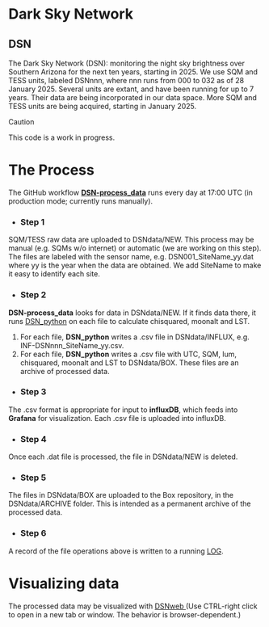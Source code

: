 # Dark Sky Network
## DSN
The Dark Sky Network (DSN): monitoring the night sky brightness over Southern Arizona 
for the next ten years, starting in 2025. We use SQM and TESS units, labeled DSNnnn,
where nnn runs from 000 to 032 as of 28 January 2025. Several units are extant, and have
been running for up to 7 years. Their data are being incorporated in our data space. More 
SQM and TESS units are being acquired, starting in January 2025.
> [!CAUTION]
> This code is a work in progress.

# The Process
The GitHub workflow [**DSN-process_data**](https://github.com/soazcomms/soazcomms.github.io/blob/main/.github/workflows/DSN-process_data.V02.yml) runs every day at 17:00 UTC (in production mode; currently runs manually).
- ### Step 1
SQM/TESS raw data are uploaded to DSNdata/NEW. This process may be manual
(e.g. SQMs w/o internet) or automatic (we are working on this step). The files are labeled with the sensor
name, e.g. DSN001_SiteName_yy.dat where yy is the year when the data are obtained. We add SiteName to make it easy to identify each site.
* ### Step 2
**DSN-process_data** looks for data in DSNdata/NEW. If it finds data there, 
it runs [DSN_python](https://github.com/soazcomms/soazcomms.github.io/blob/main/DSN_V03.py) on each file to calculate chisquared, moonalt and LST. 
1. For each file, **DSN_python** writes a .csv file in DSNdata/INFLUX, e.g. INF-DSNnnn_SiteName_yy.csv.
2. For each file, **DSN_python** writes a .csv file with UTC, SQM, lum, chisquared, moonalt and LST to DSNdata/BOX.
These files are an archive of processed data.
* ### Step 3
The .csv format is appropriate for input to **influxDB**, which 
feeds into **Grafana** for visualization. Each .csv file is uploaded into
influxDB. 
* ### Step 4
Once each .dat file is processed, the file in DSNdata/NEW is deleted. 
* ### Step 5
The files in DSNdata/BOX are uploaded to the Box repository, in the DSNdata/ARCHIVE
folder. This is intended as a permanent archive of the processed data.
+ ### Step 6
A record of the file operations above is written to a running [LOG](https://github.com/soazcomms/soazcomms.github.io/blob/main/DSNdata/RUN_LOG).
# Visualizing data
The processed data may be visualized with 
<a href="https://soazcomms.github.io/DSNweb.v03.html" target="_blank">
  DSNweb
</a> (Use CTRL-right click to open in a new tab or window. The behavior is browser-dependent.)
